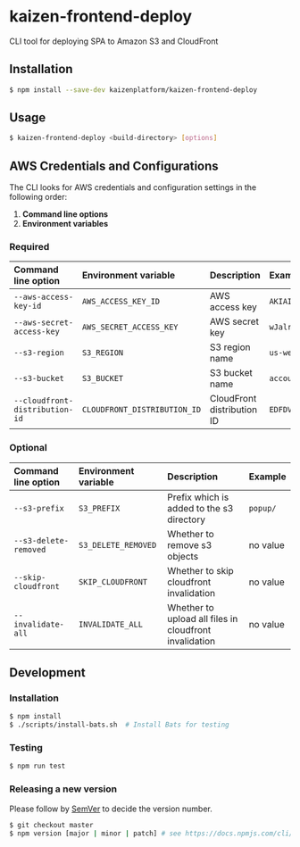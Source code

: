 # kaizen-frontend-deploy

CLI tool for deploying SPA to Amazon S3 and CloudFront

## Installation

```bash
$ npm install --save-dev kaizenplatform/kaizen-frontend-deploy
```

## Usage

```bash
$ kaizen-frontend-deploy <build-directory> [options]
```

## AWS Credentials and Configurations

The CLI looks for AWS credentials and configuration settings in the following order:

1. **Command line options**
2. **Environment variables**

### Required

|Command line option|Environment variable|Description|Example|
|:--|:--|:--|:--|
|`--aws-access-key-id`|`AWS_ACCESS_KEY_ID`|AWS access key|`AKIAIOSFODNN7EXAMPLE`|
|`--aws-secret-access-key`|`AWS_SECRET_ACCESS_KEY`|AWS secret key|`wJalrXUtnFEMI/K7MDENG/bPxRfiCYEXAMPLEKEY`|
|`--s3-region`|`S3_REGION`|S3 region name|`us-west-1`|
|`--s3-bucket`|`S3_BUCKET`|S3 bucket name|`account-web`|
|`--cloudfront-distribution-id`|`CLOUDFRONT_DISTRIBUTION_ID`|CloudFront distribution ID|`EDFDVBD6EXAMPLE`|


### Optional

|Command line option|Environment variable|Description|Example|
|:--|:--|:--|:--|
|`--s3-prefix`|`S3_PREFIX`|Prefix which is added to the s3 directory|`popup/`|
|`--s3-delete-removed`|`S3_DELETE_REMOVED`|Whether to remove s3 objects|no value|
|`--skip-cloudfront`|`SKIP_CLOUDFRONT`|Whether to skip cloudfront invalidation|no value|
|`--invalidate-all`|`INVALIDATE_ALL`|Whether to upload all files in cloudfront invalidation|no value|

## Development

### Installation

```bash
$ npm install
$ ./scripts/install-bats.sh  # Install Bats for testing
```

### Testing

```bash
$ npm run test
```

### Releasing a new version

Please follow by [SemVer](http://semver.org/) to decide the version number.

```bash
$ git checkout master
$ npm version [major | minor | patch] # see https://docs.npmjs.com/cli/version for more details
```
